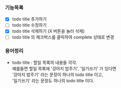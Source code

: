 ### 기능목록
- [x] todo title 추가하기
- [ ] todo title 수정하기
- [x] todo title 삭제하기 (X 버튼을 눌러 삭제)
- [ ] todo title 의 체크박스를 클릭하여 complete 상태로 변경

### 용어정리
- todo title : 할일 목록의 내용들 각각.  
  예를들면 할일 목록에 '강아지 밥주기', '일기쓰기' 가 있다면  
  '강아지 밥주기' 라는 문장이 하나의 todo title 이고,  
  '일기쓰기' 라는 문장도 하나의 todo title 이다. 

